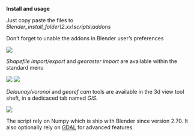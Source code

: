 **Install and usage**

Just copy paste the files to  
*Blender_install_folder\2.xx\scripts\addons*

Don’t forget to unable the addons in Blender user’s preferences

![](https://github.com/domlysz/BlenderGIS/raw/master/images/enable_addons.jpeg)

*Shapefile import/export* and *georaster import* are available within the standard menu

![](https://github.com/domlysz/BlenderGIS/raw/master/images/menu_import.jpg)
![](https://github.com/domlysz/BlenderGIS/raw/master/images/menu_export.jpg)

*Delaunay/voronoi* and *georef cam* tools are available in the 3d view tool sheft, in a dedicaced tab named *GIS*.

![](https://github.com/domlysz/BlenderGIS/raw/master/images/tools_tab_gis.jpeg)

The script rely on Numpy which is ship with Blender since version 2.70. It also optionally rely on [GDAL](https://github.com/domlysz/BlenderGIS/wiki/Install-GDAL) for advanced features.